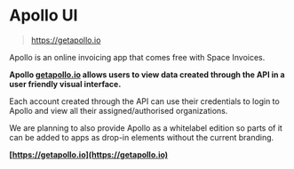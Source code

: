 # Apollo UI

> https://getapollo.io

<aside class="success"> Apollo is an online invoicing app that comes free with Space Invoices.</aside>

__Apollo [getapollo.io](https://getapollo.io) allows users to view data created through the API in a user friendly visual interface.__

Each account created through the API can use their credentials to login to Apollo and view all their assigned/authorised organizations.

We are planning to also provide Apollo as a whitelabel edition so parts of it can be added to apps as drop-in elements without the current branding.

__[https://getapollo.io](https://getapollo.io)__